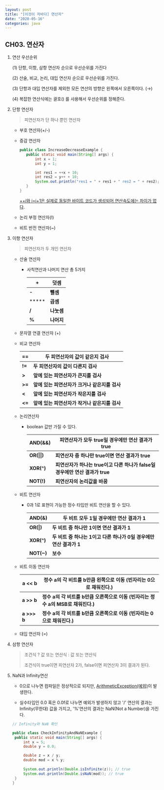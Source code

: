 ```yaml
---
layout: post
title: "[이것이 자바다] 연산자"
date: "2020-05-16"
categories: java
---
```


## CH03. 연산자

1. 연산 우선순위

   (1) 단항, 이항, 삼항 연산자 순으로 우선순위를 가진다

   (2) 산술, 비교, 논리, 대입 연산자 순으로 우선순위를 가진다.

   (3) 단항과 대입 연산자를 제외한 모든 연산의 방향은 왼쪽에서 오른쪽이다. (→)

   (4) 복잡한 연산식에는 괄호() 를 사용해서 우선순위를 정해준다.

2. 단항 연산자

   > 피연산자가 단 하나 뿐인 연산자

   - 부호 연산자(+/-)

   - 증감 연산자

     ```java
     public class IncreaseDecreaseExample {
     	public static void main(String[] args) {
     		int x = 1;
     		int y = 1;
     
     		int res1 = ++x + 10;
     		int res2 = y++ + 10;
     		System.out.println("res1 = " + res1 + " res2 = " + res2);
     	}
     }
     ```

     <u>++i와 i=i+1은 실제로 동일한 바이트 코드가 생성되어 연산속도에는 차이가 없다</u>.

   - 논리 부정 연산자(!)

   - 비트 반전 연산자(~)

3. 이항 연산자

   > 피연산자가 두 개인 연산자

   - 산술 연산자

     - 사칙연산과 나머지 연산 총 5가지

       | +     | 덧셈       |
       | ----- | ---------- |
       | **-** | **뺼셈**   |
       | ***** | **곱셈**   |
       | **/** | **나눗셈** |
       | **%** | **나머지** |

   - 문자열 연결 연산자 (+)

   - 비교 연산자

     | **==** | 두 피연산자의 값이 같은지 검사                |
     | ------ | --------------------------------------------- |
     | **!=** | **두 피연산자의 값이 다른지 검사**            |
     | **>**  | **앞에 있는 피연산자가 큰지를 검사**          |
     | **>=** | **앞에 있는 피연산자가 크거나 같은지를 검사** |
     | **<**  | **앞에 있는 피연산자가 작은지를 검사**        |
     | **<=** | **앞에 있는 피연산자가 작거나 같은지를 검사** |

   - 논리연산자 

     - boolean 값만 가질 수 있다.

       | **AND(&&)**  | **피연산자가 모두 true일 경우에만 연산 결과가 true**         |
       | ------------ | ------------------------------------------------------------ |
       | **OR(\|\|)** | **피연산자 중 하나만 true이면 연산 결과가 true**             |
       | **XOR(^)**   | **피연산자가 하나는 true이고 다른 하나가 false일 경우에만 연산 결과가 true** |
       | **NOT(!)**   | **피연산자의 논리값을 바꿈**                                 |

   - 비트 연산자

     - 0과 1로 표현이 가능한 정수 타입만 비트 연산을 할 수 있다.

       | **AND**(&) | **두 비트 모두 1일 경우에만 연산 결과가 1**                  |
       | ---------- | ------------------------------------------------------------ |
       | **OR(\|)** | **두 비트 중 하나만 1이면 연산 결과가 1**                    |
       | **XOR(^)** | **두 비트 중 하나는 1이고 다른 하나가 0일 경우에만 연산 결과가 1** |
       | **NOT(~)** | **보수**                                                     |

   - 비트 이동 연산자

     | **a << b**  | **정수 a의 각 비트를 b만큼 왼쪽으로 이동 (빈자리는 0으로 채워진다.)** |
     | ----------- | ------------------------------------------------------------ |
     | **a >> b**  | **정수 a의 각 비트를 b만큼 오른쪽으로 이동 (빈자리는 정수 a의 MSB로 채워진다.)** |
     | **a >>> b** | **정수 a의 각 비트를 b만큼 오른쪽으로 이동 (빈자리는 0으로 채워진다.)** |

   - 대입 연산자 (=)

4. 삼항 연산자

   > 조건식 ? 값 또는 연산식 : 값 또는 연산식
   >
   > 조건식이 true이면 피연산자 2가, false이면 피연산자 3이 결과가 된다.

5. NaN과 Infinity연산

   - 0으로 나누면 컴파일은 정상적으로 되지만, <u>ArithmeticException(예외)</u>이 발생한다.

   - 실수타입인 0.0 혹은 0.0f로 나누면 예외가 발생하지 않고 '/' 연산의 결과는 Infinity(무한대) 값을 가지고, '%'연산의 결과는 NaN(Not a Number)을 가진다. 

   ```java
   // Infinity와 NaN 확인
   
   public class CheckInfinityAndNaNExample {
   	public static void main(String[] args) {
   		int x = 5;
   		double y = 0.0;
   
   		double z = x / y;
   		double mod = x % y;
    
   		System.out.println(Double.isInfinite(z)); // true
   		System.out.println(Double.isNaN(mod)); // true
   	}
   }
   ```

   

